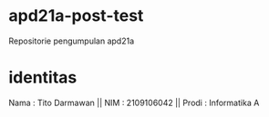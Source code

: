 # apd21a-post-test
Repositorie pengumpulan apd21a

# identitas
Nama  : Tito Darmawan ||
NIM   : 2109106042 ||
Prodi : Informatika A

